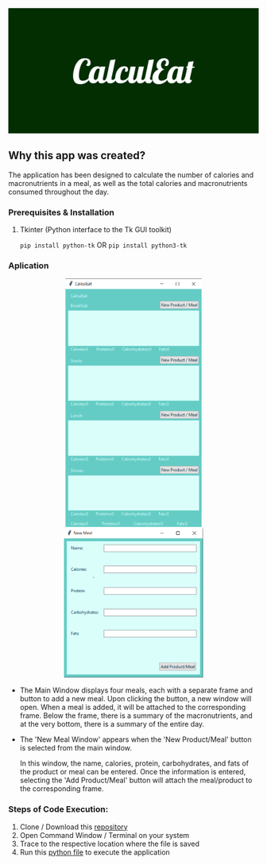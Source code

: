 <img src="CalculEat.png" />

## Why this app was created?

The application has been designed to calculate the number of calories and
macronutrients in a meal, as well as 
the total calories and macronutrients consumed throughout 
the day.

### Prerequisites & Installation

  1. Tkinter (Python interface to the Tk GUI toolkit)

      ```pip install python-tk``` OR ```pip install python3-tk```

### Aplication

<div align='center'>
<img src = 'MainWindow.PNG' height="500px">
<img src = 'NewMeal.PNG' height="300px">
</div>

- The Main Window displays four meals, each with a separate frame and button to add a new meal. Upon clicking the button, a new window will open.
  When a meal is added, it will be attached to the corresponding frame.
  Below the frame, there is a summary of the macronutrients, and at the very bottom, 
  there is a summary of the entire day.
- The 'New Meal Window' appears when the 'New Product/Meal' button is selected from the main window.
   
  In this window, the name, calories, protein, carbohydrates, and fats of the product or meal can be entered.
  Once the information is entered, selecting the 'Add Product/Meal' button will attach the meal/product to the corresponding frame.

### Steps of Code Execution:

  1. Clone / Download this [repository](https://github.com/RafalC98/CalculEat)
  2. Open Command Window / Terminal on your system
  3. Trace to the respective location where the file is saved
  4. Run this [python file]() to execute the application